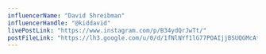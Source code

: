 ```yaml
---
influencerName: "David Shreibman"
influencerHandle: "@kiddavid"
livePostLink: "https://www.instagram.com/p/B34ydQrJwTt/"
postFileLink: "https://lh3.google.com/u/0/d/1fNlNYf1lG77POAIjjBSUQGMcAtAnwiM-"
---
```

